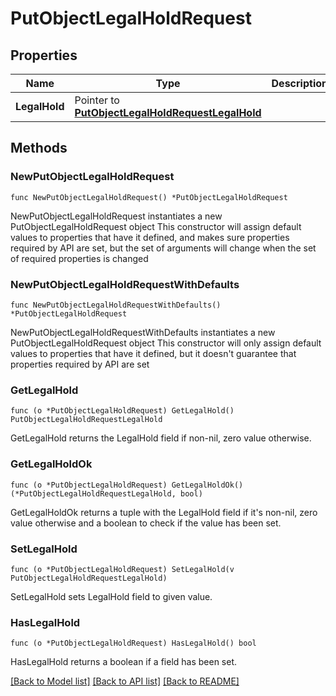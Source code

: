 # PutObjectLegalHoldRequest

## Properties

Name | Type | Description | Notes
------------ | ------------- | ------------- | -------------
**LegalHold** | Pointer to [**PutObjectLegalHoldRequestLegalHold**](PutObjectLegalHoldRequestLegalHold.md) |  | [optional] 

## Methods

### NewPutObjectLegalHoldRequest

`func NewPutObjectLegalHoldRequest() *PutObjectLegalHoldRequest`

NewPutObjectLegalHoldRequest instantiates a new PutObjectLegalHoldRequest object
This constructor will assign default values to properties that have it defined,
and makes sure properties required by API are set, but the set of arguments
will change when the set of required properties is changed

### NewPutObjectLegalHoldRequestWithDefaults

`func NewPutObjectLegalHoldRequestWithDefaults() *PutObjectLegalHoldRequest`

NewPutObjectLegalHoldRequestWithDefaults instantiates a new PutObjectLegalHoldRequest object
This constructor will only assign default values to properties that have it defined,
but it doesn't guarantee that properties required by API are set

### GetLegalHold

`func (o *PutObjectLegalHoldRequest) GetLegalHold() PutObjectLegalHoldRequestLegalHold`

GetLegalHold returns the LegalHold field if non-nil, zero value otherwise.

### GetLegalHoldOk

`func (o *PutObjectLegalHoldRequest) GetLegalHoldOk() (*PutObjectLegalHoldRequestLegalHold, bool)`

GetLegalHoldOk returns a tuple with the LegalHold field if it's non-nil, zero value otherwise
and a boolean to check if the value has been set.

### SetLegalHold

`func (o *PutObjectLegalHoldRequest) SetLegalHold(v PutObjectLegalHoldRequestLegalHold)`

SetLegalHold sets LegalHold field to given value.

### HasLegalHold

`func (o *PutObjectLegalHoldRequest) HasLegalHold() bool`

HasLegalHold returns a boolean if a field has been set.


[[Back to Model list]](../README.md#documentation-for-models) [[Back to API list]](../README.md#documentation-for-api-endpoints) [[Back to README]](../README.md)


